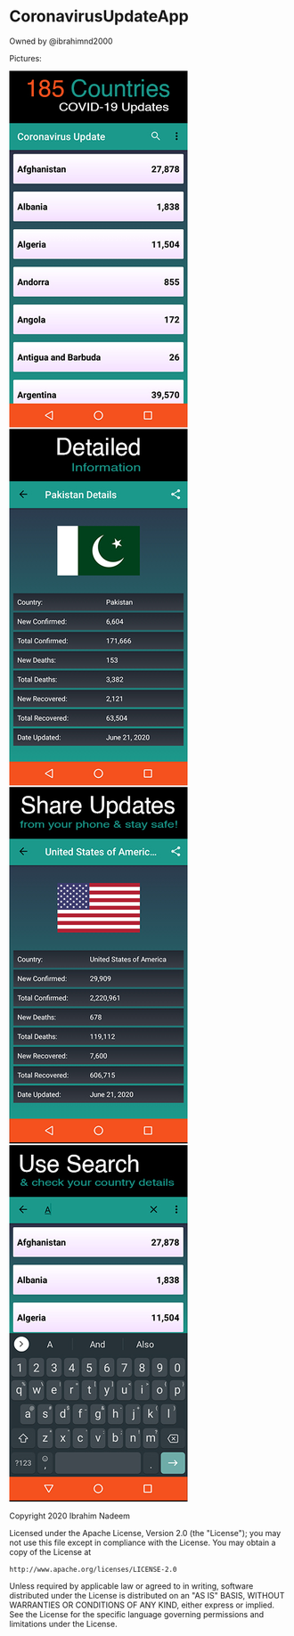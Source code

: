 # CoronavirusUpdateApp
Owned by @ibrahimnd2000

Pictures:

![Picture 1](https://github.com/ibrahimnd2000/CoronavirusUpdateApp/blob/migrationBranch/Images/Screenshot-1.jpg?raw=true)  
![Picture 2](https://github.com/ibrahimnd2000/CoronavirusUpdateApp/blob/migrationBranch/Images/Screenshot-2.jpg?raw=true)  
![Picture 3](https://github.com/ibrahimnd2000/CoronavirusUpdateApp/blob/migrationBranch/Images/Picture-3.jpg?raw=true)  
![Picture 4](https://github.com/ibrahimnd2000/CoronavirusUpdateApp/blob/migrationBranch/Images/Picture-4.jpg?raw=true)  




Copyright 2020 Ibrahim Nadeem

Licensed under the Apache License, Version 2.0 (the "License");
you may not use this file except in compliance with the License.
You may obtain a copy of the License at

    http://www.apache.org/licenses/LICENSE-2.0

Unless required by applicable law or agreed to in writing, software
distributed under the License is distributed on an "AS IS" BASIS,
WITHOUT WARRANTIES OR CONDITIONS OF ANY KIND, either express or implied.
See the License for the specific language governing permissions and
limitations under the License.
